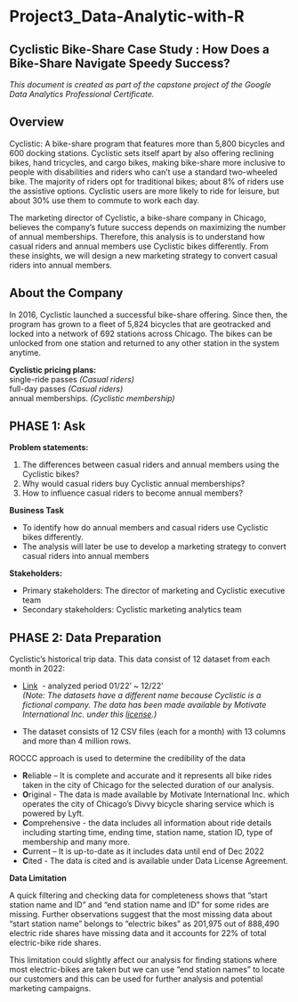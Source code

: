 # Project3_Data-Analytic-with-R
## **Cyclistic Bike-Share Case Study : How Does a Bike-Share Navigate Speedy Success?**
_This document is created as part of the capstone project of the Google Data Analytics Professional Certificate._


## Overview
Cyclistic: A bike-share program that features more than 5,800 bicycles and 600 docking stations. Cyclistic sets itself apart by also offering reclining bikes, hand tricycles, and cargo bikes, making bike-share more inclusive to people with disabilities and riders who can’t use a standard two-wheeled bike. The majority of riders opt for traditional bikes; about 8% of riders use the assistive options. Cyclistic users are more likely to ride for leisure, but about 30% use them to commute to work each day. 

The marketing director of Cyclistic, a bike-share company in Chicago, believes the company’s future success depends on maximizing the number of annual memberships. Therefore, this analysis is to understand how casual riders and annual members use Cyclistic bikes differently. From these insights, we will design a new marketing strategy to convert casual riders into annual members. 

## About the Company
In 2016, Cyclistic launched a successful bike-share offering. Since then, the program has grown to a fleet of 5,824 bicycles that are geotracked and locked into a network of 692 stations across Chicago. The bikes can be unlocked from one station and returned to any other station in the system anytime.

**Cyclistic pricing plans:** <br>
single-ride passes _(Casual riders)_ <br>
full-day passes _(Casual riders)_ <br>
annual memberships. _(Cyclistic membership)_ <br> 

## **PHASE 1: Ask** 
**Problem statements:**
 1. The differences between casual riders and annual members using the Cyclistic bikes?
 2. Why would casual riders buy Cyclistic annual memberships?
 3. How to influence casual riders to become annual members?

**Business Task**
  - To identify how do annual members and casual riders use Cyclistic bikes differently.
  - The analysis will later be use to develop a marketing strategy to convert casual riders into annual members



**Stakeholders:**

- Primary stakeholders: The director of marketing and Cyclistic executive team
- Secondary stakeholders: Cyclistic marketing analytics team

## **PHASE 2: Data Preparation**

Cyclistic’s historical trip data. This data consist of 12 dataset from each month in 2022:
  - [Link](https://divvy-tripdata.s3.amazonaws.com/index.html)  - analyzed period 01/22’ ~ 12/22’ <br>
_(Note: The datasets have a different name because Cyclistic is a fictional company. The data has been made available by Motivate International Inc. under this [license](https://ride.divvybikes.com/data-license-agreement).)_

  - The dataset consists of 12 CSV files (each for a month) with 13 columns and more than 4 million rows.

ROCCC approach is used to determine the credibility of the data

-   **R**eliable – It is complete and accurate and it represents all bike rides taken in the city of Chicago for the selected duration of our analysis.
-   **O**riginal - The data is made available by Motivate International Inc. which operates the city of Chicago’s Divvy bicycle sharing service which is powered by Lyft.
-   **C**omprehensive - the data includes all information about ride details including starting time, ending time, station name, station ID, type of membership and many more.
-   **C**urrent – It is up-to-date as it includes data until end of Dec 2022
-   **C**ited - The data is cited and is available under Data License Agreement.

**Data Limitation**

A quick filtering and checking data for completeness shows that “start station name and ID” and “end station name and ID” for some rides are missing. Further observations suggest that the most missing data about “start station name” belongs to “electric bikes” as 201,975 out of 888,490 electric ride shares have missing data and it accounts for 22% of total electric-bike ride shares.

This limitation could slightly affect our analysis for finding stations where most electric-bikes are taken but we can use “end station names” to locate our customers and this can be used for further analysis and potential marketing campaigns.


